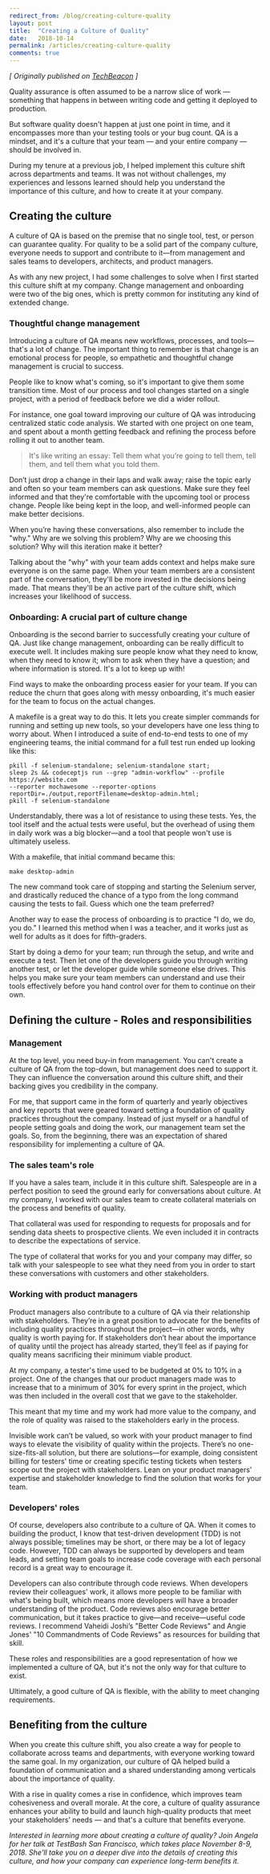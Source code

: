 ```yaml
---
redirect_from: /blog/creating-culture-quality
layout: post
title:  "Creating a Culture of Quality"
date:   2018-10-14
permalink: /articles/creating-culture-quality
comments: true
---
```


*[ Originally published on [TechBeacon](https://techbeacon.com/how-i-created-culture-quality) ]*

Quality assurance is often assumed to be a narrow slice of work — something that happens in between writing code and getting it deployed to production. 

But software quality doesn't happen at just one point in time, and it encompasses more than your testing tools or your bug count. QA is a mindset, and it's a culture that your team — and your entire company — should be involved in.

During my tenure at a previous job, I helped implement this culture shift across departments and teams. It was not without challenges, my experiences and lessons learned should help you understand the importance of this culture, and how to create it at your company. 

## Creating the culture

A culture of QA is based on the premise that no single tool, test, or person can guarantee quality. For quality to be a solid part of the company culture, everyone needs to support and contribute to it—from management and sales teams to developers, architects, and product managers.

As with any new project, I had some challenges to solve when I first started this culture shift at my company. Change management and onboarding were two of the big ones, which is pretty common for instituting any kind of extended change.

### Thoughtful change management

Introducing a culture of QA means new workflows, processes, and tools—that's a lot of change. The important thing to remember is that change is an emotional process for people, so empathetic and thoughtful change management is crucial to success.

People like to know what's coming, so it's important to give them some transition time. Most of our process and tool changes started on a single project, with a period of feedback before we did a wider rollout.

For instance, one goal toward improving our culture of QA was introducing centralized static code analysis. We started with one project on one team, and spent about a month getting feedback and refining the process before rolling it out to another team.

> It's like writing an essay: Tell them what you’re going to tell them, tell them, and tell them what you told them.

Don’t just drop a change in their laps and walk away; raise the topic early and often so your team members can ask questions. Make sure they feel informed and that they're comfortable with the upcoming tool or process change. People like being kept in the loop, and well-informed people can make better decisions.

When you’re having these conversations, also remember to include the "why." Why are we solving this problem? Why are we choosing this solution? Why will this iteration make it better?

Talking about the "why" with your team adds context and helps make sure everyone is on the same page. When your team members are a consistent part of the conversation, they'll be more invested in the decisions being made. That means they'll be an active part of the culture shift, which increases your likelihood of success.

### Onboarding: A crucial part of culture change

Onboarding is the second barrier to successfully creating your culture of QA. Just like change management, onboarding can be really difficult to execute well. It includes making sure people know what they need to know, when they need to know it; whom to ask when they have a question; and where information is stored. It's a lot to keep up with!

Find ways to make the onboarding process easier for your team. If you can reduce the churn that goes along with messy onboarding, it's much easier for the team to focus on the actual changes.

A makefile is a great way to do this. It lets you create simpler commands for running and setting up new tools, so your developers have one less thing to worry about. When I introduced a suite of end-to-end tests to one of my engineering teams, the initial command for a full test run ended up looking like this:

```
pkill -f selenium-standalone; selenium-standalone start;
sleep 2s && codeceptjs run --grep "admin-workflow" --profile https://website.com
--reporter mochawesome --reporter-options reportDir=./output,reportFilename=desktop-admin.html;
pkill -f selenium-standalone
```

Understandably, there was a lot of resistance to using these tests. Yes, the tool itself and the actual tests were useful, but the overhead of using them in daily work was a big blocker—and a tool that people won't use is ultimately useless.

With a makefile, that initial command became this:

`make desktop-admin`

The new command took care of stopping and starting the Selenium server, and drastically reduced the chance of a typo from the long command causing the tests to fail. Guess which one the team preferred?

Another way to ease the process of onboarding is to practice "I do, we do, you do." I learned this method when I was a teacher, and it works just as well for adults as it does for fifth-graders. 

Start by doing a demo for your team; run through the setup, and write and execute a test. Then let one of the developers guide you through writing another test, or let the developer guide while someone else drives. This helps you make sure your team members can understand and use their tools effectively before you hand control over for them to continue on their own.

## Defining the culture - Roles and responsibilities

### Management

At the top level, you need buy-in from management. You can't create a culture of QA from the top-down, but management does need to support it. They can influence the conversation around this culture shift, and their backing gives you credibility in the company.

For me, that support came in the form of quarterly and yearly objectives and key reports that were geared toward setting a foundation of quality practices throughout the company. Instead of just myself or a handful of people setting goals and doing the work, our management team set the goals. So, from the beginning, there was an expectation of shared responsibility for implementing a culture of QA.

### The sales team's role

If you have a sales team, include it in this culture shift. Salespeople are in a perfect position to seed the ground early for conversations about culture. At my company, I worked with our sales team to create collateral materials on the process and benefits of quality.

That collateral was used for responding to requests for proposals and for sending data sheets to prospective clients. We even included it in contracts to describe the expectations of service.

The type of collateral that works for you and your company may differ, so talk with your salespeople to see what they need from you in order to start these conversations with customers and other stakeholders.

### Working with product managers

Product managers also contribute to a culture of QA via their relationship with stakeholders. They’re in a great position to advocate for the benefits of including quality practices throughout the project—in other words, why quality is worth paying for. If stakeholders don’t hear about the importance of quality until the project has already started, they’ll feel as if paying for quality means sacrificing their minimum viable product.

At my company, a tester's time used to be budgeted at 0% to 10% in a project. One of the changes that our product managers made was to increase that to a minimum of 30% for every sprint in the project, which was then included in the overall cost that we gave to the stakeholder.

This meant that my time and my work had more value to the company, and the role of quality was raised to the stakeholders early in the process.

Invisible work can’t be valued, so work with your product manager to find ways to elevate the visibility of quality within the projects. There’s no one-size-fits-all solution, but there are solutions—for example, doing consistent billing for testers' time or creating specific testing tickets when testers scope out the project with stakeholders. Lean on your product managers' expertise and stakeholder knowledge to find the solution that works for your team.

### Developers' roles

Of course, developers also contribute to a culture of QA. When it comes to building the product, I know that test-driven development (TDD) is not always possible; timelines may be short, or there may be a lot of legacy code. However, TDD can always be supported by developers and team leads, and setting team goals to increase code coverage with each personal record is a great way to encourage it.

Developers can also contribute through code reviews. When developers review their colleagues' work, it allows more people to be familiar with what's being built, which means more developers will have a broader understanding of the product. Code reviews also encourage better communication, but it takes practice to give—and receive—useful code reviews. I recommend Vaheidi Joshi’s "Better Code Reviews" and Angie Jones' "10 Commandments of Code Reviews" as resources for building that skill.

These roles and responsibilities are a good representation of how we implemented a culture of QA, but it's not the only way for that culture to exist.

Ultimately, a good culture of QA is flexible, with the ability to meet changing requirements.

## Benefiting from the culture

When you create this culture shift, you also create a way for people to collaborate across teams and departments, with everyone working toward the same goal. In my organization, our culture of QA helped build a foundation of communication and a shared understanding among verticals about the importance of quality.

With a rise in quality comes a rise in confidence, which improves team cohesiveness and overall morale. At the core, a culture of quality assurance enhances your ability to build and launch high-quality products that meet your stakeholders’ needs — and that's a culture that benefits everyone.


*Interested in learning more about creating a culture of quality? Join Angela for her talk at TestBash San Francisco, which takes place November 8-9, 2018. She'll take you on a deeper dive into the details of creating this culture, and how your company can experience long-term benefits it.*
